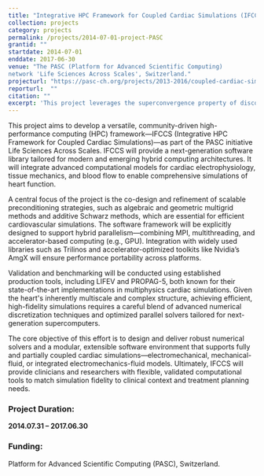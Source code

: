```yaml
---
title: "Integrative HPC Framework for Coupled Cardiac Simulations (IFCCS)"
collection: projects
category: projects
permalink: /projects/2014-07-01-project-PASC
grantid: ""
startdate: 2014-07-01
enddate: 2017-06-30
venue: "The PASC (Platform for Advanced Scientific Computing)
network 'Life Sciences Across Scales', Switzerland."
projecturl: "https://pasc-ch.org/projects/2013-2016/coupled-cardiac-simulations/index.html"
reporturl:  ""
citation: ""
excerpt: 'This project leverages the superconvergence property of discontinuous Galerkin methods to improve time integration and enable accurate, smooth visualization of high-order simulation data.'
---
```

This project aims to develop a versatile, community-driven high-performance computing (HPC) framework—IFCCS (Integrative HPC Framework for Coupled Cardiac Simulations)—as part of the PASC initiative Life Sciences Across Scales. IFCCS will provide a next-generation software library tailored for modern and emerging hybrid computing architectures. It will integrate advanced computational models for cardiac electrophysiology, tissue mechanics, and blood flow to enable comprehensive simulations of heart function.

A central focus of the project is the co-design and refinement of scalable preconditioning strategies, such as algebraic and geometric multigrid methods and additive Schwarz methods, which are essential for efficient cardiovascular simulations. The software framework will be explicitly designed to support hybrid parallelism—combining MPI, multithreading, and accelerator-based computing (e.g., GPU). Integration with widely used libraries such as Trilinos and accelerator-optimized toolkits like Nvidia’s AmgX will ensure performance portability across platforms.

Validation and benchmarking will be conducted using established production tools, including LIFEV and PROPAG-5, both known for their state-of-the-art implementations in multiphysics cardiac simulations. Given the heart's inherently multiscale and complex structure, achieving efficient, high-fidelity simulations requires a careful blend of advanced numerical discretization techniques and optimized parallel solvers tailored for next-generation supercomputers.

The core objective of this effort is to design and deliver robust numerical solvers and a modular, extensible software environment that supports fully and partially coupled cardiac simulations—electromechanical, mechanical-fluid, or integrated electromechanics-fluid models. Ultimately, IFCCS will provide clinicians and researchers with flexible, validated computational tools to match simulation fidelity to clinical context and treatment planning needs.

### Project Duration:

**2014.07.31 – 2017.06.30**

### Funding:

Platform for Advanced Scientific Computing (PASC), Switzerland.  

